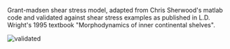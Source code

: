 Grant-madsen shear stress model, adapted from Chris Sherwood's matlab code and validated against shear stress examples as published in L.D. Wright's 1995 textbook "Morphodynamics of inner continental shelves".

![validated](https://github.com/user-attachments/assets/8049bb98-eb79-4393-a821-ef4964ea8f69)
